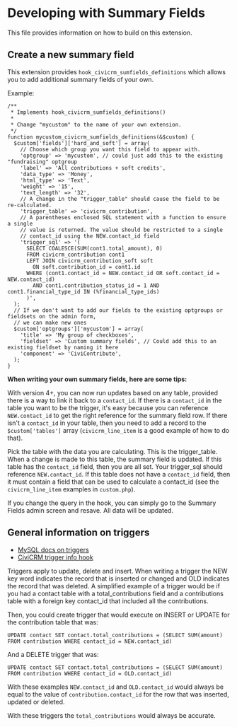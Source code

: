 Developing with Summary Fields
==============================
This file provides information on how to build on this extension.

Create a new summary field
--------------------------

This extension provides `hook_civicrm_sumfields_definitions` which allows you to add additional summary fields of your
own.

Example:

```
/**
 * Implements hook_civicrm_sumfields_definitions()
 *
 * Change "mycustom" to the name of your own extension.
 */
function mycustom_civicrm_sumfields_definitions(&$custom) {
  $custom['fields']['hard_and_soft'] = array(
    // Choose which group you want this field to appear with.
    'optgroup' => 'mycustom', // could just add this to the existing "fundraising" optgroup
    'label' => 'All contributions + soft credits',
    'data_type' => 'Money',
    'html_type' => 'Text',
    'weight' => '15',
    'text_length' => '32',
    // A change in the "trigger_table" should cause the field to be re-calculated.
    'trigger_table' => 'civicrm_contribution',
    // A parentheses enclosed SQL statement with a function to ensure a single
    // value is returned. The value should be restricted to a single
    // contact_id using the NEW.contact_id field
    'trigger_sql' => '(
      SELECT COALESCE(SUM(cont1.total_amount), 0)
      FROM civicrm_contribution cont1
      LEFT JOIN civicrm_contribution_soft soft
        ON soft.contribution_id = cont1.id
      WHERE (cont1.contact_id = NEW.contact_id OR soft.contact_id = NEW.contact_id)
        AND cont1.contribution_status_id = 1 AND cont1.financial_type_id IN (%financial_type_ids)
      )',
  );
  // If we don't want to add our fields to the existing optgroups or fieldsets on the admin form,
  // we can make new ones
  $custom['optgroups']['mycustom'] = array(
    'title' => 'My group of checkboxes',
    'fieldset' => 'Custom summary fields', // Could add this to an existing fieldset by naming it here
    'component' => 'CiviContribute',
  );
}
```

**When writing your own summary fields, here are some tips:**

With version 4+, you can now run updates based on any table, provided there is a way to link it back to a `contact_id`. 
If there is a `contact_id` in the table you want to be the trigger, it's easy because you can reference `NEW.contact_id`
to get the right reference for the summary field row. If there isn't a `contact_id` in your table, then you need to add 
a record to the `$custom['tables']` array (`civicrm_line_item` is a good example of how to do that).

Pick the table with the data you are calculating. This is the trigger_table. When a change is made to this table,
the summary field is updated. If this table has the `contact_id` field, then you are all set. Your trigger_sql should
reference `NEW.contact_id`. If this table does not have a `contact_id` field, then it must contain a field that
can be used to calculate a contact_id (see the `civicrm_line_item` examples in `custom.php`).

If you change the query in the hook, you can simply go to the Summary Fields admin screen and resave. All data 
will be updated.

General information on triggers
-------------------------------

* [MySQL docs on triggers](https://dev.mysql.com/doc/refman/5.7/en/triggers.html)
* [CiviCRM trigger info hook](https://docs.civicrm.org/dev/en/latest/hooks/hook_civicrm_triggerInfo/)

Triggers apply to update, delete and insert. When writing a trigger the NEW key word indicates the record that is inserted
or changed and OLD indicates the record that was deleted. A simplified example of a trigger would be if you had a contact 
table with a total_contributions field and a contributions table with a foreign key contact_id that included all the 
contributions.

Then, you could create trigger that would execute on INSERT or UPDATE for the contribution table that was:

`UPDATE contact SET contact.total_contributions = (SELECT SUM(amount) FROM contribution WHERE contact_id = NEW.contact_id)`

And a DELETE trigger that was:

`UPDATE contact SET contact.total_contributions = (SELECT SUM(amount) FROM contribution WHERE contact_id = OLD.contact_id)`

With these examples `NEW.contact_id` and `OLD.contact_id` would always be equal to the value of `contribution.contact_id` 
for the row that was inserted, updated or deleted.

With these triggers the `total_contributions` would always be accurate.
